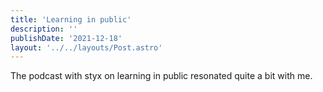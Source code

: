 ```yaml
---
title: 'Learning in public'
description: ''
publishDate: '2021-12-18'
layout: '../../layouts/Post.astro'
---
```


The podcast with styx on learning in public resonated quite a bit with me.

